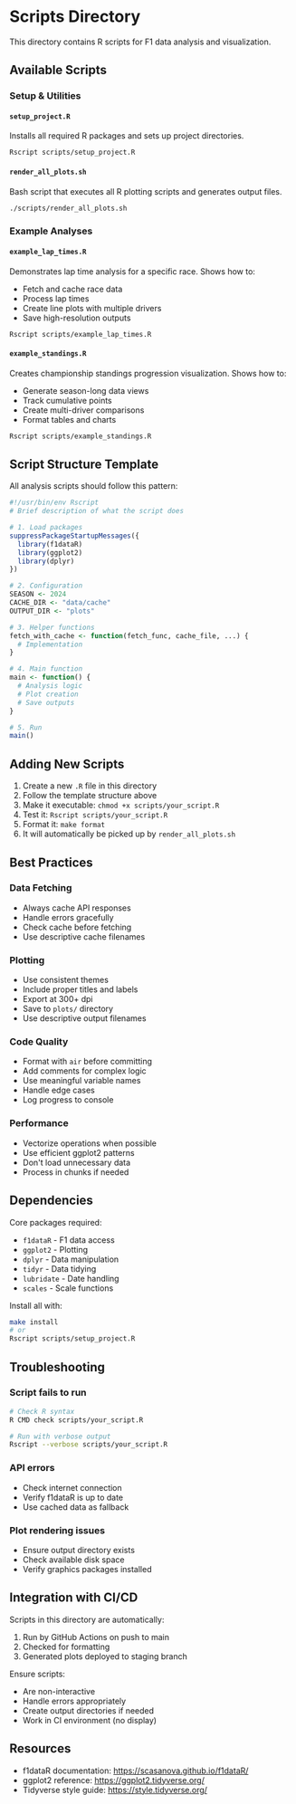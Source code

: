 # Scripts Directory

This directory contains R scripts for F1 data analysis and visualization.

## Available Scripts

### Setup & Utilities

#### `setup_project.R`
Installs all required R packages and sets up project directories.
```bash
Rscript scripts/setup_project.R
```

#### `render_all_plots.sh`
Bash script that executes all R plotting scripts and generates output files.
```bash
./scripts/render_all_plots.sh
```

### Example Analyses

#### `example_lap_times.R`
Demonstrates lap time analysis for a specific race. Shows how to:
- Fetch and cache race data
- Process lap times
- Create line plots with multiple drivers
- Save high-resolution outputs

```bash
Rscript scripts/example_lap_times.R
```

#### `example_standings.R`
Creates championship standings progression visualization. Shows how to:
- Generate season-long data views
- Track cumulative points
- Create multi-driver comparisons
- Format tables and charts

```bash
Rscript scripts/example_standings.R
```

## Script Structure Template

All analysis scripts should follow this pattern:

```r
#!/usr/bin/env Rscript
# Brief description of what the script does

# 1. Load packages
suppressPackageStartupMessages({
  library(f1dataR)
  library(ggplot2)
  library(dplyr)
})

# 2. Configuration
SEASON <- 2024
CACHE_DIR <- "data/cache"
OUTPUT_DIR <- "plots"

# 3. Helper functions
fetch_with_cache <- function(fetch_func, cache_file, ...) {
  # Implementation
}

# 4. Main function
main <- function() {
  # Analysis logic
  # Plot creation
  # Save outputs
}

# 5. Run
main()
```

## Adding New Scripts

1. Create a new `.R` file in this directory
2. Follow the template structure above
3. Make it executable: `chmod +x scripts/your_script.R`
4. Test it: `Rscript scripts/your_script.R`
5. Format it: `make format`
6. It will automatically be picked up by `render_all_plots.sh`

## Best Practices

### Data Fetching
- Always cache API responses
- Handle errors gracefully
- Check cache before fetching
- Use descriptive cache filenames

### Plotting
- Use consistent themes
- Include proper titles and labels
- Export at 300+ dpi
- Save to `plots/` directory
- Use descriptive output filenames

### Code Quality
- Format with `air` before committing
- Add comments for complex logic
- Use meaningful variable names
- Handle edge cases
- Log progress to console

### Performance
- Vectorize operations when possible
- Use efficient ggplot2 patterns
- Don't load unnecessary data
- Process in chunks if needed

## Dependencies

Core packages required:
- `f1dataR` - F1 data access
- `ggplot2` - Plotting
- `dplyr` - Data manipulation
- `tidyr` - Data tidying
- `lubridate` - Date handling
- `scales` - Scale functions

Install all with:
```bash
make install
# or
Rscript scripts/setup_project.R
```

## Troubleshooting

### Script fails to run
```bash
# Check R syntax
R CMD check scripts/your_script.R

# Run with verbose output
Rscript --verbose scripts/your_script.R
```

### API errors
- Check internet connection
- Verify f1dataR is up to date
- Use cached data as fallback

### Plot rendering issues
- Ensure output directory exists
- Check available disk space
- Verify graphics packages installed

## Integration with CI/CD

Scripts in this directory are automatically:
1. Run by GitHub Actions on push to main
2. Checked for formatting
3. Generated plots deployed to staging branch

Ensure scripts:
- Are non-interactive
- Handle errors appropriately
- Create output directories if needed
- Work in CI environment (no display)

## Resources

- f1dataR documentation: https://scasanova.github.io/f1dataR/
- ggplot2 reference: https://ggplot2.tidyverse.org/
- Tidyverse style guide: https://style.tidyverse.org/
